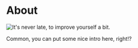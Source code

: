 # About

![It's never late, to improve yourself a bit.](/assets/img/about-hero.png)

Common, you can put some nice intro here, right!?
